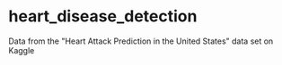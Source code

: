 # heart_disease_detection
 
Data from the "Heart Attack Prediction in the United States" data set on Kaggle
